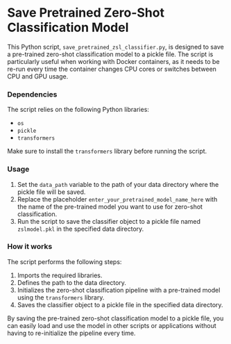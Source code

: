 # Save Pretrained Zero-Shot Classification Model

This Python script, `save_pretrained_zsl_classifier.py`, is designed to save a pre-trained zero-shot classification model to a pickle file. The script is particularly useful when working with Docker containers, as it needs to be re-run every time the container changes CPU cores or switches between CPU and GPU usage.

### Dependencies

The script relies on the following Python libraries:

- `os`
- `pickle`
- `transformers`

Make sure to install the `transformers` library before running the script.

### Usage

1. Set the `data_path` variable to the path of your data directory where the pickle file will be saved.
2. Replace the placeholder `enter_your_pretrained_model_name_here` with the name of the pre-trained model you want to use for zero-shot classification.
3. Run the script to save the classifier object to a pickle file named `zslmodel.pkl` in the specified data directory.

### How it works

The script performs the following steps:

1. Imports the required libraries.
2. Defines the path to the data directory.
3. Initializes the zero-shot classification pipeline with a pre-trained model using the `transformers` library.
4. Saves the classifier object to a pickle file in the specified data directory.

By saving the pre-trained zero-shot classification model to a pickle file, you can easily load and use the model in other scripts or applications without having to re-initialize the pipeline every time.